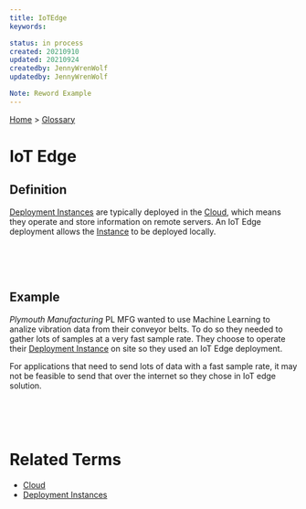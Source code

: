```yaml
---
title: IoTEdge
keywords: 

status: in process
created: 20210910
updated: 20210924
createdby: JennyWrenWolf
updatedby: JennyWrenWolf

Note: Reword Example
---
```

[Home](../Index.md) > [Glossary](./Index.md)

# IoT Edge
## Definition
 
[Deployment Instances](./DeploymentInstance.md) are typically deployed in the [Cloud](./Cloud.md), which means they operate and store information on remote servers.  An IoT Edge deployment allows the [Instance](./DeploymentInstance.md) to be deployed locally.

<br>
<br>
<br>

## Example
*Plymouth Manufacturing* PL MFG wanted to use Machine Learning to analize vibration data from their conveyor belts. To do so they needed to gather lots of samples at a very fast sample rate. They choose to operate their [Deployment Instance](./DeploymentInstance.md) on site so they used an IoT Edge deployment.

For applications that need to send lots of data with a fast sample rate, it may not be feasible to send that over the internet so they chose in IoT edge solution.

<br>
<br>
<br>

# Related Terms
- [Cloud](./Cloud.md)
- [Deployment Instances](./DeploymentInstance.md)